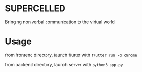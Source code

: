 # SUPERCELLED

Bringing non verbal communication to the virtual world

# Usage

from frontend directory, launch flutter with 
`flutter run -d chrome`

from backend directory, launch server with
`python3 app.py`
